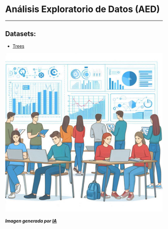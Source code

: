 # <l style="text-align:center">Análisis Exploratorio de Datos (AED)</l>
---
## Datasets:

- [Trees](dataset/Trees)

![](img/aed.jpeg)

##### Imagen generada por [IA](https://copilot.microsoft.com/images/create?)